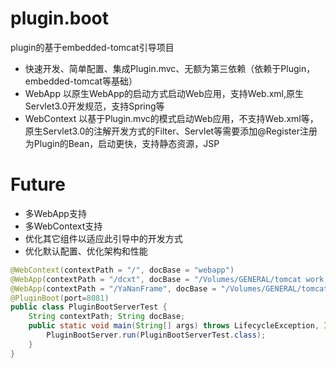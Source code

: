 # plugin.boot
 plugin的基于embedded-tomcat引导项目
* 快速开发、简单配置、集成Plugin.mvc、无额为第三依赖（依赖于Plugin，embedded-tomcat等基础）
* WebApp 以原生WebApp的启动方式启动Web应用，支持Web.xml,原生Servlet3.0开发规范，支持Spring等
* WebContext 以基于Plugin.mvc的模式启动Web应用，不支持Web.xml等，原生Servlet3.0的注解开发方式的Filter、Servlet等需要添加@Register注册为Plugin的Bean，启动更快，支持静态资源，JSP
# Future
* 多WebApp支持
* 多WebContext支持
* 优化其它组件以适应此引导中的开发方式
* 优化默认配置、优化架构和性能
```java
@WebContext(contextPath = "/", docBase = "webapp")
@WebApp(contextPath = "/dcxt", docBase = "/Volumes/GENERAL/tomcat work groups/apache-tomcat-8.0.52/webapps/dcxt")
@WebApp(contextPath = "/YaNanFrame", docBase = "/Volumes/GENERAL/tomcat work groups/apache-tomcat-8.0.53/webapps/YaNanFrame")
@PluginBoot(port=8081)
public class PluginBootServerTest {
	String contextPath; String docBase;
	public static void main(String[] args) throws LifecycleException, IOException {
		PluginBootServer.run(PluginBootServerTest.class);
	}
}

```
